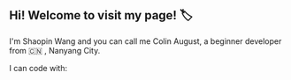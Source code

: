 ## Hi! Welcome to visit my page! :label:

I'm Shaopin Wang and you can call me Colin August, a beginner developer from 🇨🇳 , Nanyang City.

I can code with:
